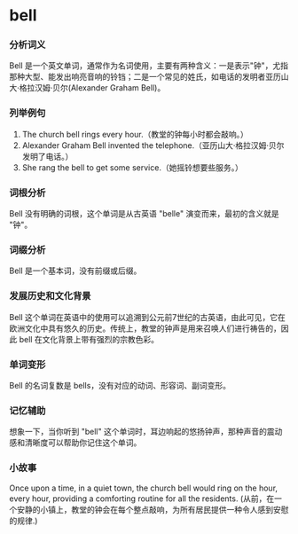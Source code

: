 # bell

### 分析词义

  

Bell 是一个英文单词，通常作为名词使用，主要有两种含义：一是表示"钟"，尤指那种大型、能发出响亮音响的铃铛；二是一个常见的姓氏，如电话的发明者亚历山大·格拉汉姆·贝尔(Alexander Graham Bell)。

  

### 列举例句

  

1.  The church bell rings every hour.（教堂的钟每小时都会敲响。）
2.  Alexander Graham Bell invented the telephone.（亚历山大·格拉汉姆·贝尔发明了电话。）
3.  She rang the bell to get some service.（她摇铃想要些服务。）

  

### 词根分析

  

Bell 没有明确的词根，这个单词是从古英语 "belle" 演变而来，最初的含义就是 "钟"。

  

### 词缀分析

  

Bell 是一个基本词，没有前缀或后缀。

  

### 发展历史和文化背景

  

Bell 这个单词在英语中的使用可以追溯到公元前7世纪的古英语，由此可见，它在欧洲文化中具有悠久的历史。传统上，教堂的钟声是用来召唤人们进行祷告的，因此 bell 在文化背景上带有强烈的宗教色彩。

  

### 单词变形

  

Bell 的名词复数是 bells，没有对应的动词、形容词、副词变形。

  

### 记忆辅助

  

想象一下，当你听到 "bell" 这个单词时，耳边响起的悠扬钟声，那种声音的震动感和清晰度可以帮助你记住这个单词。

  

### 小故事

  

Once upon a time, in a quiet town, the church bell would ring on the hour, every hour, providing a comforting routine for all the residents. (从前，在一个安静的小镇上，教堂的钟会在每个整点敲响，为所有居民提供一种令人感到安慰的规律.)
